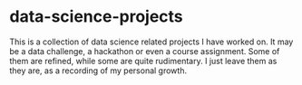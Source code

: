 # data-science-projects
This is a collection of data science related projects I have worked on. It may be a data challenge, a hackathon or even a course assignment. Some of them are refined, while some are quite rudimentary. I just leave them as they are, as a recording of my personal growth. 
